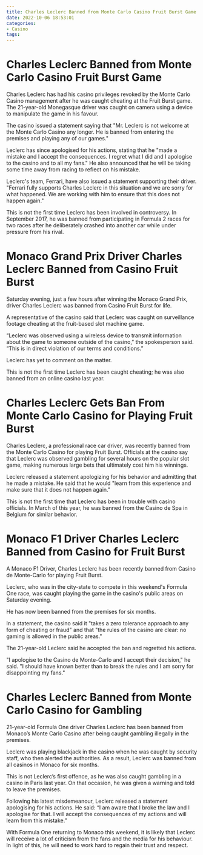 ```yaml
---
title: Charles Leclerc Banned from Monte Carlo Casino Fruit Burst Game
date: 2022-10-06 18:53:01
categories:
- Casino
tags:
---
```



#  Charles Leclerc Banned from Monte Carlo Casino Fruit Burst Game

Charles Leclerc has had his casino privileges revoked by the Monte Carlo Casino management after he was caught cheating at the Fruit Burst game. The 21-year-old Monegasque driver was caught on camera using a device to manipulate the game in his favour.

The casino issued a statement saying that "Mr. Leclerc is not welcome at the Monte Carlo Casino any longer. He is banned from entering the premises and playing any of our games."

Leclerc has since apologised for his actions, stating that he "made a mistake and I accept the consequences. I regret what I did and I apologise to the casino and to all my fans." He also announced that he will be taking some time away from racing to reflect on his mistake.

Leclerc's team, Ferrari, have also issued a statement supporting their driver. "Ferrari fully supports Charles Leclerc in this situation and we are sorry for what happened. We are working with him to ensure that this does not happen again."

This is not the first time Leclerc has been involved in controversy. In September 2017, he was banned from participating in Formula 2 races for two races after he deliberately crashed into another car while under pressure from his rival.

#  Monaco Grand Prix Driver Charles Leclerc Banned from Casino Fruit Burst

Saturday evening, just a few hours after winning the Monaco Grand Prix, driver Charles Leclerc was banned from Casino Fruit Burst for life.

A representative of the casino said that Leclerc was caught on surveillance footage cheating at the fruit-based slot machine game.

“Leclerc was observed using a wireless device to transmit information about the game to someone outside of the casino,” the spokesperson said. “This is in direct violation of our terms and conditions.”

Leclerc has yet to comment on the matter.

This is not the first time Leclerc has been caught cheating; he was also banned from an online casino last year.

#  Charles Leclerc Gets Ban From Monte Carlo Casino for Playing Fruit Burst

Charles Leclerc, a professional race car driver, was recently banned from the Monte Carlo Casino for playing Fruit Burst. Officials at the casino say that Leclerc was observed gambling for several hours on the popular slot game, making numerous large bets that ultimately cost him his winnings.

Leclerc released a statement apologizing for his behavior and admitting that he made a mistake. He said that he would "learn from this experience and make sure that it does not happen again."

This is not the first time that Leclerc has been in trouble with casino officials. In March of this year, he was banned from the Casino de Spa in Belgium for similar behavior.

#  Monaco F1 Driver Charles Leclerc Banned from Casino for Fruit Burst

A Monaco F1 Driver, Charles Leclerc has been recently banned from Casino de Monte-Carlo for playing Fruit Burst.

Leclerc, who was in the city-state to compete in this weekend's Formula One race, was caught playing the game in the casino's public areas on Saturday evening.

He has now been banned from the premises for six months.

In a statement, the casino said it "takes a zero tolerance approach to any form of cheating or fraud" and that "the rules of the casino are clear: no gaming is allowed in the public areas."

The 21-year-old Leclerc said he accepted the ban and regretted his actions.

"I apologise to the Casino de Monte-Carlo and I accept their decision," he said. "I should have known better than to break the rules and I am sorry for disappointing my fans."

#  Charles Leclerc Banned from Monte Carlo Casino for Gambling

21-year-old Formula One driver Charles Leclerc has been banned from Monaco’s Monte Carlo Casino after being caught gambling illegally in the premises.

Leclerc was playing blackjack in the casino when he was caught by security staff, who then alerted the authorities. As a result, Leclerc was banned from all casinos in Monaco for six months.

This is not Leclerc’s first offence, as he was also caught gambling in a casino in Paris last year. On that occasion, he was given a warning and told to leave the premises.

Following his latest misdemeanour, Leclerc released a statement apologising for his actions. He said: “I am aware that I broke the law and I apologise for that. I will accept the consequences of my actions and will learn from this mistake.”

With Formula One returning to Monaco this weekend, it is likely that Leclerc will receive a lot of criticism from the fans and the media for his behaviour. In light of this, he will need to work hard to regain their trust and respect.